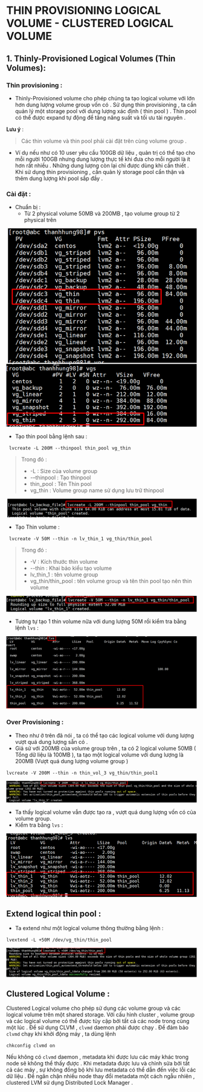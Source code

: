 # THIN PROVISIONING LOGICAL VOLUME - CLUSTERED LOGICAL VOLUME  
## 1. Thinly-Provisioned Logical Volumes (Thin Volumes):
 ### Thin provisioning :    
- Thinly-Provisioned volume cho phép chúng ta tạo logical volume với lớn hơn dung lượng volume group vốn có . Sử dụng thin provisioning , ta cần quản lý một storage pool với dung lượng xác định ( thin pool ) . Thin pool có thể được expand tự động để tăng năng suất và tối ưu tài nguyên .   

**Lưu ý** :  
>Các thin volume và thin pool phải cài đặt trên cùng volume group .  

- Ví dụ nếu như có 10 user yêu cầu 100GB dữ liệu , quản trị có thể tạo cho mỗi người 100GB nhưng dung lượng thực tế khi đưa cho mỗi người là ít hơn rất nhiều . Những dung lượng còn lại chỉ được dùng khi cần thiết . Khi sử dụng thin provisioning , cần quản lý storage pool cẩn thận và thêm dung lượng khi pool sắp đầy .   

###  Cài đặt :  
   - Chuẩn bị :  
     - Từ 2 physical volume 50MB và 200MB , tạo volume group từ 2 physical trên  

<img src="../img/LV_7.1.png">  

<img src="../img/LV_7.2.png">  

- Tạo thin pool bằng lệnh sau :  
```
 lvcreate -L 200M --thinpool thin_pool vg_thin
```  

>Trong đó :  
>-  -L : Size của volume group
>-    -–thinpool : Tạo thinpool
>-   thin_pool : Tên Thin pool
>- vg_thin : Volume group name sử dụng lưu trữ thinpool

<img src="../img/LV_7.3.png">  

- Tạo Thin volume : 
```
 lvcreate -V 50M --thin -n lv_thin_1 vg_thin/thin_pool
```   
>Trong đó :  
>- -V : Kích thước thin volume  
>- --thin : Khai bảo kiểu tạo volume 
>- lv_thin_1 : tên volume group  
>- vg_thin/thin_pool : tên volume group và tên thin pool tạo nên thin volume  
<img src="../img/LV_7.4.png">  

- Tương tự tạo 1 thin volume nữa với dung lượng 50M rồi kiểm tra bằng lệnh `lvs` :  

<img src="../img/LV_7.5.png">  

### Over Provisioning :  
- Theo như ở trên đã nói , ta có thể tạo các logical volume với dung lượng vượt quá dung lượng sẵn có .   
- Giả sử với 200MB của volume group trên , ta có 2 logical volume 50MB ( Tổng dữ liệu là 100MB ), ta tạo một logical volume với dung lượng là 200MB (Vượt quá dung lượng volume group )  
```
lvcreate -V 200M --thin -n thin_vol_3 vg_thin/thin_pool1
```  
<img src="../img/LV_7.6.png">  

- Ta thấy logical volume vẫn được tạo ra , vượt quá dung lượng vốn có của volume group.  
- Kiểm tra bằng `lvs` :  

<img src="../img/LV_7.7.png">  

## Extend logical thin pool :  
- Ta extend như một logical volume thông thường bằng lệnh :  
```
lvextend -L +50M /dev/vg_thin/thin_pool
```
<img src="../img/LV_7.8.png">  

## Clustered Logical Volume :
Clustered Logical volume cho phép sử dụng các volume group và các logical volume trên một shared storage. Với cấu hình cluster , volume group và các logical volume có thể được tủy cập bởi tất cả các node trong cùng một lúc . 
Để sử dụng CLVM , `clvmd` daemon phải được chạy . Để đảm bảo `clvmd` chạy khi khởi động máy , ta dùng lệnh   
```
chkconfig clvmd on
```  

Nếu không có `clvmd` daemon , metadata khi được lưu các máy khác trong node sẽ không thể thấy được . Khi metadata được lưu và chỉnh sửa bởi tất cả các máy , sự không đồng bộ khi lưu metadata có thể dẫn đến việc lỗi các dữ liệu . Để ngăn chặn nhiều node thay đổi metadata một cách ngẫu nhiên , clustered LVM sử dụng Distributed Lock Manager .


